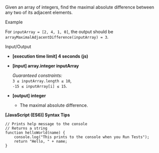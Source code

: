 Given an array of integers, find the maximal absolute difference between any two
of its adjacent elements.

Example

For `inputArray = [2, 4, 1, 0]`, the output should be  
`arrayMaximalAdjacentDifference(inputArray) = 3`.

Input/Output

- **\[execution time limit\] 4 seconds (js)**

- **\[input\] array.integer inputArray**

  _Guaranteed constraints:_  
  `3 ≤ inputArray.length ≤ 10`,  
  `-15 ≤ inputArray[i] ≤ 15`.

- **\[output\] integer**

  - The maximal absolute difference.

**\[JavaScript (ES6)\] Syntax Tips**

    // Prints help message to the console
    // Returns a string
    function helloWorld(name) {
        console.log("This prints to the console when you Run Tests");
        return "Hello, " + name;
    }
